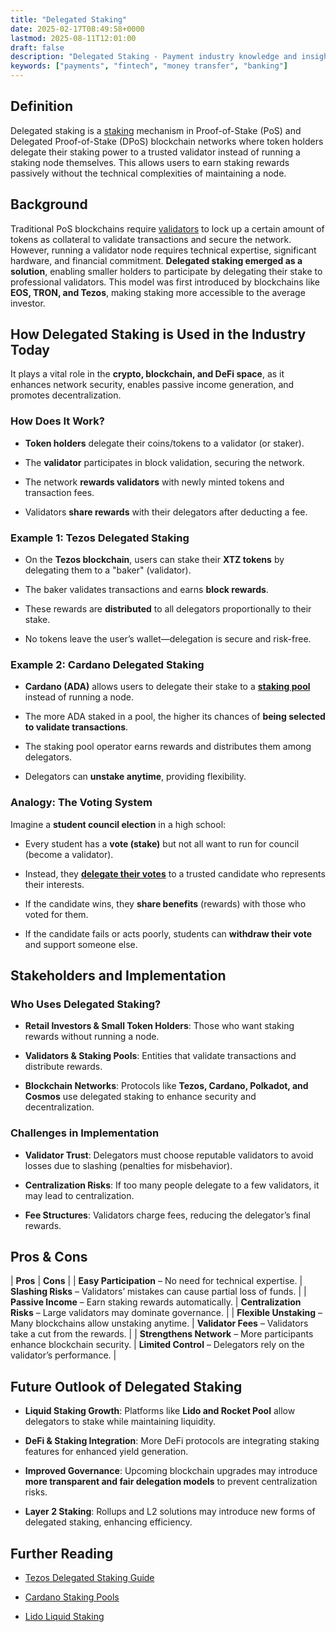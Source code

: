 ```yaml
---
title: "Delegated Staking"
date: 2025-02-17T08:49:58+0000
lastmod: 2025-08-11T12:01:00
draft: false
description: "Delegated Staking - Payment industry knowledge and insights"
keywords: ["payments", "fintech", "money transfer", "banking"]
---
```


## Definition

Delegated staking is a [staking](https://faisalkhanllc.xyz/resources/payments-wiki/s/staking/) mechanism in Proof-of-Stake (PoS) and Delegated Proof-of-Stake (DPoS) blockchain networks where token holders delegate their staking power to a trusted validator instead of running a staking node themselves. This allows users to earn staking rewards passively without the technical complexities of maintaining a node.

## Background 

Traditional PoS blockchains require [validators](https://faisalkhanllc.xyz/resources/payments-wiki/v/validators/) to lock up a certain amount of tokens as collateral to validate transactions and secure the network. However, running a validator node requires technical expertise, significant hardware, and financial commitment. **Delegated staking emerged as a solution**, enabling smaller holders to participate by delegating their stake to professional validators. This model was first introduced by blockchains like **EOS, TRON, and Tezos**, making staking more accessible to the average investor.

## How Delegated Staking is Used in the Industry Today

It plays a vital role in the **crypto, blockchain, and DeFi space**, as it enhances network security, enables passive income generation, and promotes decentralization.

### How Does It Work?

- **Token holders** delegate their coins/tokens to a validator (or staker).

- The **validator** participates in block validation, securing the network.

- The network **rewards validators** with newly minted tokens and transaction fees.

- Validators **share rewards** with their delegators after deducting a fee.

### Example 1: Tezos Delegated Staking

- On the **Tezos blockchain**, users can stake their **XTZ tokens** by delegating them to a "baker" (validator).

- The baker validates transactions and earns **block rewards**.

- These rewards are **distributed** to all delegators proportionally to their stake.

- No tokens leave the user’s wallet—delegation is secure and risk-free.

### Example 2: Cardano Delegated Staking

- **Cardano (ADA)** allows users to delegate their stake to a **[staking pool](https://faisalkhanllc.xyz/resources/payments-wiki/s/staking-pools/)** instead of running a node.

- The more ADA staked in a pool, the higher its chances of **being selected to validate transactions**.

- The staking pool operator earns rewards and distributes them among delegators.

- Delegators can **unstake anytime**, providing flexibility.

### Analogy: The Voting System

Imagine a **student council election** in a high school:

- Every student has a **vote (stake)** but not all want to run for council (become a validator).

- Instead, they **[delegate their votes](https://faisalkhanllc.xyz/resources/payments-wiki/a/authorized-delegate/)** to a trusted candidate who represents their interests.

- If the candidate wins, they **share benefits** (rewards) with those who voted for them.

- If the candidate fails or acts poorly, students can **withdraw their vote** and support someone else.

## Stakeholders and Implementation

### Who Uses Delegated Staking?

- **Retail Investors & Small Token Holders**: Those who want staking rewards without running a node.

- **Validators & Staking Pools**: Entities that validate transactions and distribute rewards.

- **Blockchain Networks**: Protocols like **Tezos, Cardano, Polkadot, and Cosmos** use delegated staking to enhance security and decentralization.

### Challenges in Implementation

- **Validator Trust**: Delegators must choose reputable validators to avoid losses due to slashing (penalties for misbehavior).

- **Centralization Risks**: If too many people delegate to a few validators, it may lead to centralization.

- **Fee Structures**: Validators charge fees, reducing the delegator’s final rewards.

## Pros & Cons 

| **Pros** | **Cons** |
| **Easy Participation** – No need for technical expertise. | **Slashing Risks** – Validators’ mistakes can cause partial loss of funds. |
| **Passive Income** – Earn staking rewards automatically. | **Centralization Risks** – Large validators may dominate governance. |
| **Flexible Unstaking** – Many blockchains allow unstaking anytime. | **Validator Fees** – Validators take a cut from the rewards. |
| **Strengthens Network** – More participants enhance blockchain security. | **Limited Control** – Delegators rely on the validator’s performance. |

## Future Outlook of Delegated Staking

- **Liquid Staking Growth**: Platforms like **Lido and Rocket Pool** allow delegators to stake while maintaining liquidity.

- **DeFi & Staking Integration**: More DeFi protocols are integrating staking features for enhanced yield generation.

- **Improved Governance**: Upcoming blockchain upgrades may introduce **more transparent and fair delegation models** to prevent centralization risks.

- **Layer 2 Staking**: Rollups and L2 solutions may introduce new forms of delegated staking, enhancing efficiency.

## **Further** **Reading**

- [Tezos Delegated Staking Guide](https://tezos.com/)

- [Cardano Staking Pools](https://cardano.org/)

- [Lido Liquid Staking](https://lido.fi/)